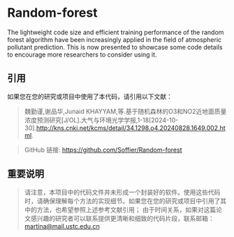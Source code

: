 # Random-forest
The lightweight code size and efficient training performance of the random forest algorithm have been increasingly applied in the field of atmospheric pollutant prediction. This is now presented to showcase some code details to encourage more researchers to consider using it.
## 引用

如果您在您的研究或项目中使用了本代码，请引用以下文献：

>   魏勤谨,谢品华,Junaid KHAYYAM,等.基于随机森林的O3和NO2近地面质量浓度预测研究[J/OL].大气与环境光学学报,1-18[2024-10-30].http://kns.cnki.net/kcms/detail/34.1298.o4.20240828.1649.002.html.

> GitHub 链接: https://github.com/Soffier/Random-forest
 ## 重要说明

>  请注意，本项目中的代码文件并未形成一个封装好的软件。使用这些代码时，请确保理解每个方法的实现细节。如果您在您的研究或项目中引用了其中的方法，也希望参照上述参考文献引用；
>  由于时间关系，如果对这篇论文感兴趣的研究者可以联系提供更清晰和细致的代码片段，联系邮箱：martina@mail.ustc.edu.cn
